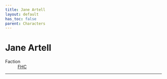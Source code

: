 ```yaml
---
title: Jane Artell
layout: default
has_toc: false
parent: Characters
---
```


# Jane Artell
<dl>
    <dt>Faction</dt><dd><a href="../factions/fhc.html">FHC</a></dd>
    <!-- <dt>Born</dt><dd>///</dd> -->
    <!-- <dt>Died</dt><dd>///<dd> -->
</dl>

----
